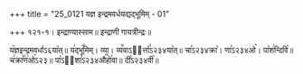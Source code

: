 +++
title = "25_0121 यज्ञ इन्द्रमवर्धयद्यद्भूमिम् - 01"

+++
१२१-१। इन्द्राण्यास्साम॥ इन्द्राणी गायत्रीन्द्रः॥

य꣥ज्ञइन्द्रमवर्धाऽ६या꣥त्॥ य꣢द्भू꣡꣯मिम्। व्या। व्य꣪वाऽ२᳐र्त्ता꣣ऽ२३४या꣥त्॥ चा꣣ऽ२३४क्रा꣥। णा꣣ऽ२३४ओ꣥। पा꣡श꣢न्दिवि꣡॥ च꣢क्रा꣣꣯ण꣢ओ꣡ऽ२३॥ पा꣡ऽ२᳐शा꣣ऽ२३४औ꣥꣯हो꣯वा॥ दी꣣ऽ२३४वी꣥॥